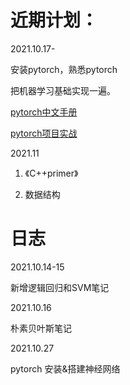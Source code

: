 # 近期计划：

2021.10.17-

安装pytorch，熟悉pytorch

把机器学习基础实现一遍。

[pytorch中文手册](https://github.com/zergtant/pytorch-handbook)

[pytorch项目实战](https://github.com/yunjey/pytorch-tutorial)

2021.11

1. 《C++primer》

2. 数据结构

# 日志

2021.10.14-15

新增逻辑回归和SVM笔记

2021.10.16

朴素贝叶斯笔记

2021.10.27

pytorch 安装&搭建神经网络

